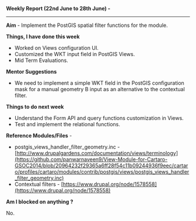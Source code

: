**Weekly Report (22nd June to 28th June) -**

***

**Aim** - Implement the PostGIS spatial filter functions for the module.

**Things, I have done this week**

* Worked on Views configuration UI.
* Customized the WKT input field in PostGIS Views.
* Mid Term Evaluations.

**Mentor Suggestions**

* We need to implement a simple WKT field in the PostGIS configuration mask for a manual geometry B input as an alternative to the contextual filter.

**Things to do next week**

* Understand the Form API and query functions customization in Views. 
* Test and implement the relational functions.  


**Reference Modules/Files** - 
* postgis_views_handler_filter_geometry.inc - [http://www.drupalgardens.com/documentation/views/terminology](https://github.com/panwarnaveen9/View-Module-for-Cartaro-GSOC2014/blob/20964232f29365a6ff28f54c11b09244936f9eec/cartaro/profiles/cartaro/modules/contrib/postgis/views/postgis_views_handler_filter_geometry.inc)
* Contextual filters - [https://www.drupal.org/node/1578558](https://www.drupal.org/node/1578558)

**Am I blocked on anything ?**

No.